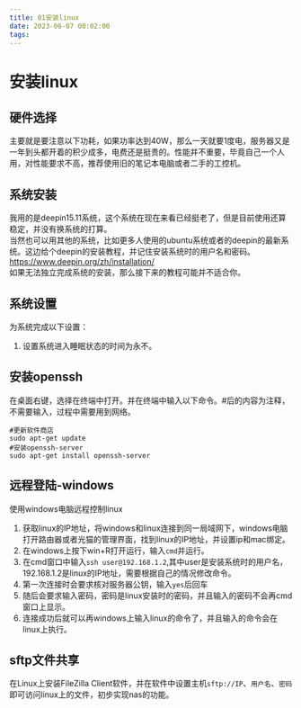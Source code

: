 ```yaml
---
title: 01安装linux
date: 2023-06-07 00:02:00
tags:
---
```

# 安装linux

## 硬件选择
主要就是要注意以下功耗，如果功率达到40W，那么一天就要1度电，服务器又是一年到头都开着的积少成多，电费还是挺贵的。性能并不重要，毕竟自己一个人用，对性能要求不高，推荐使用旧的笔记本电脑或者二手的工控机。

## 系统安装
我用的是deepin15.11系统，这个系统在现在来看已经挺老了，但是目前使用还算稳定，并没有换系统的打算。  
当然也可以用其他的系统，比如更多人使用的ubuntu系统或者的deepin的最新系统。这边给个deepin的安装教程，并记住安装系统时的用户名和密码。  
<https://www.deepin.org/zh/installation/>  
如果无法独立完成系统的安装，那么接下来的教程可能并不适合你。

## 系统设置
为系统完成以下设置：  
1. 设置系统进入睡眠状态的时间为永不。   
## 安装openssh
在桌面右键，选择在终端中打开。并在终端中输入以下命令。#后的内容为注释，不需要输入，过程中需要用到网络。  
    
    #更新软件商店
    sudo apt-get update 
    #安装openssh-server 
    sudo apt-get install openssh-server 
## 远程登陆-windows    
使用windows电脑远程控制linux
1. 获取linux的IP地址，将windows和linux连接到同一局域网下，windows电脑打开路由器或者光猫的管理界面，找到linux的IP地址，并设置ip和mac绑定。
2. 在windows上按下win+R打开运行，输入`cmd`并运行。
3. 在cmd窗口中输入`ssh user@192.168.1.2`,其中user是安装系统时的用户名，192.168.1.2是linux的IP地址，需要根据自己的情况修改命令。
4. 第一次连接时会要求核对服务器公钥，输入`yes`后回车
5. 随后会要求输入密码，密码是linux安装时的密码，并且输入的密码不会再cmd窗口上显示。
6. 连接成功后就可以再windows上输入linux的命令了，并且输入的命令会在linux上执行。
## sftp文件共享
在Linux上安装FileZilla Client软件，并在软件中设置主机`sftp://IP`、`用户名`、`密码`即可访问linux上的文件，初步实现nas的功能。